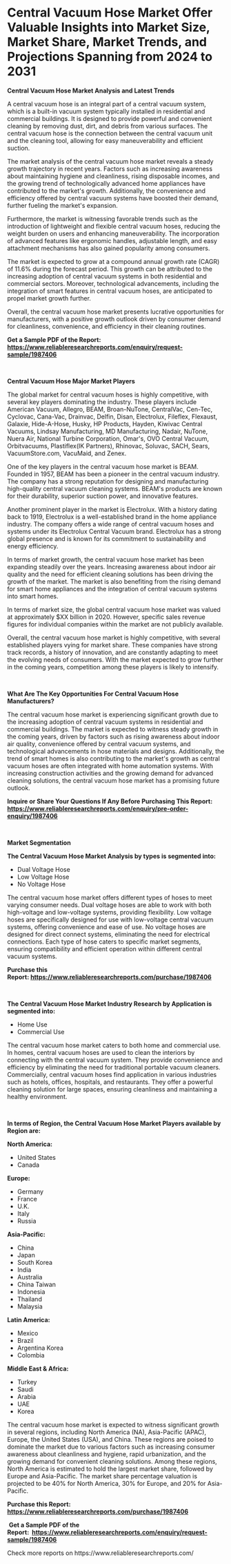 <p><h1>Central Vacuum Hose Market Offer Valuable Insights into Market Size, Market Share, Market Trends, and Projections Spanning from 2024 to 2031</h1></p><p><strong>Central Vacuum Hose Market Analysis and Latest Trends</strong></p>
<p><p>A central vacuum hose is an integral part of a central vacuum system, which is a built-in vacuum system typically installed in residential and commercial buildings. It is designed to provide powerful and convenient cleaning by removing dust, dirt, and debris from various surfaces. The central vacuum hose is the connection between the central vacuum unit and the cleaning tool, allowing for easy maneuverability and efficient suction.</p><p>The market analysis of the central vacuum hose market reveals a steady growth trajectory in recent years. Factors such as increasing awareness about maintaining hygiene and cleanliness, rising disposable incomes, and the growing trend of technologically advanced home appliances have contributed to the market's growth. Additionally, the convenience and efficiency offered by central vacuum systems have boosted their demand, further fueling the market's expansion.</p><p>Furthermore, the market is witnessing favorable trends such as the introduction of lightweight and flexible central vacuum hoses, reducing the weight burden on users and enhancing maneuverability. The incorporation of advanced features like ergonomic handles, adjustable length, and easy attachment mechanisms has also gained popularity among consumers. </p><p>The market is expected to grow at a compound annual growth rate (CAGR) of 11.6% during the forecast period. This growth can be attributed to the increasing adoption of central vacuum systems in both residential and commercial sectors. Moreover, technological advancements, including the integration of smart features in central vacuum hoses, are anticipated to propel market growth further.</p><p>Overall, the central vacuum hose market presents lucrative opportunities for manufacturers, with a positive growth outlook driven by consumer demand for cleanliness, convenience, and efficiency in their cleaning routines.</p></p>
<p><strong>Get a Sample PDF of the Report:&nbsp; <a href="https://www.reliableresearchreports.com/enquiry/request-sample/1987406">https://www.reliableresearchreports.com/enquiry/request-sample/1987406</a></strong></p>
<p>&nbsp;</p>
<p><strong>Central Vacuum Hose Major Market Players</strong></p>
<p><p>The global market for central vacuum hoses is highly competitive, with several key players dominating the industry. These players include American Vacuum, Allegro, BEAM, Broan-NuTone, CentralVac, Cen-Tec, Cyclovac, Cana-Vac, Drainvac, Delfin, Disan, Electrolux, Fileflex, Flexaust, Galaxie, Hide-A-Hose, Husky, HP Products, Hayden, Kiwivac Central Vacuums, Lindsay Manufacturing, MD Manufacturing, Nadair, NuTone, Nuera Air, National Turbine Corporation, Omar's, OVO Central Vacuum, Orbitvacuums, Plastiflex(IK Partners), Rhinovac, Soluvac, SACH, Sears, VacuumStore.com, VacuMaid, and Zenex.</p><p>One of the key players in the central vacuum hose market is BEAM. Founded in 1957, BEAM has been a pioneer in the central vacuum industry. The company has a strong reputation for designing and manufacturing high-quality central vacuum cleaning systems. BEAM's products are known for their durability, superior suction power, and innovative features.</p><p>Another prominent player in the market is Electrolux. With a history dating back to 1919, Electrolux is a well-established brand in the home appliance industry. The company offers a wide range of central vacuum hoses and systems under its Electrolux Central Vacuum brand. Electrolux has a strong global presence and is known for its commitment to sustainability and energy efficiency.</p><p>In terms of market growth, the central vacuum hose market has been expanding steadily over the years. Increasing awareness about indoor air quality and the need for efficient cleaning solutions has been driving the growth of the market. The market is also benefiting from the rising demand for smart home appliances and the integration of central vacuum systems into smart homes.</p><p>In terms of market size, the global central vacuum hose market was valued at approximately $XX billion in 2020. However, specific sales revenue figures for individual companies within the market are not publicly available.</p><p>Overall, the central vacuum hose market is highly competitive, with several established players vying for market share. These companies have strong track records, a history of innovation, and are constantly adapting to meet the evolving needs of consumers. With the market expected to grow further in the coming years, competition among these players is likely to intensify.</p></p>
<p>&nbsp;</p>
<p><strong>What Are The Key Opportunities For Central Vacuum Hose Manufacturers?</strong></p>
<p><p>The central vacuum hose market is experiencing significant growth due to the increasing adoption of central vacuum systems in residential and commercial buildings. The market is expected to witness steady growth in the coming years, driven by factors such as rising awareness about indoor air quality, convenience offered by central vacuum systems, and technological advancements in hose materials and designs. Additionally, the trend of smart homes is also contributing to the market's growth as central vacuum hoses are often integrated with home automation systems. With increasing construction activities and the growing demand for advanced cleaning solutions, the central vacuum hose market has a promising future outlook.</p></p>
<p><strong>Inquire or Share Your Questions If Any Before Purchasing This Report: <a href="https://www.reliableresearchreports.com/enquiry/pre-order-enquiry/1987406">https://www.reliableresearchreports.com/enquiry/pre-order-enquiry/1987406</a></strong></p>
<p>&nbsp;</p>
<p><strong>Market Segmentation</strong></p>
<p><strong>The Central Vacuum Hose Market Analysis by types is segmented into:</strong></p>
<p><ul><li>Dual Voltage Hose</li><li>Low Voltage Hose</li><li>No Voltage Hose</li></ul></p>
<p><p>The central vacuum hose market offers different types of hoses to meet varying consumer needs. Dual voltage hoses are able to work with both high-voltage and low-voltage systems, providing flexibility. Low voltage hoses are specifically designed for use with low-voltage central vacuum systems, offering convenience and ease of use. No voltage hoses are designed for direct connect systems, eliminating the need for electrical connections. Each type of hose caters to specific market segments, ensuring compatibility and efficient operation within different central vacuum systems.</p></p>
<p><strong>Purchase this Report:&nbsp;<a href="https://www.reliableresearchreports.com/purchase/1987406">https://www.reliableresearchreports.com/purchase/1987406</a></strong></p>
<p>&nbsp;</p>
<p><strong>The Central Vacuum Hose Market Industry Research by Application is segmented into:</strong></p>
<p><ul><li>Home Use</li><li>Commercial Use</li></ul></p>
<p><p>The central vacuum hose market caters to both home and commercial use. In homes, central vacuum hoses are used to clean the interiors by connecting with the central vacuum system. They provide convenience and efficiency by eliminating the need for traditional portable vacuum cleaners. Commercially, central vacuum hoses find application in various industries such as hotels, offices, hospitals, and restaurants. They offer a powerful cleaning solution for large spaces, ensuring cleanliness and maintaining a healthy environment.</p></p>
<p>&nbsp;</p>
<p><strong>In terms of Region, the Central Vacuum Hose Market Players available by Region are:</strong></p>
<p>
    <p> <strong> North America: </strong>
        <ul>
            <li>United States</li>
            <li>Canada</li>
        </ul>
        </p> 
    <p> <strong> Europe: </strong>
        <ul>
            <li>Germany</li>
            <li>France</li>
            <li>U.K.</li>
            <li>Italy</li>
            <li>Russia</li>
        </ul>
        </p> 
    <p> <strong> Asia-Pacific: </strong>
        <ul>
            <li>China</li>
            <li>Japan</li>
            <li>South Korea</li>
            <li>India</li>
            <li>Australia</li>
            <li>China Taiwan</li>
            <li>Indonesia</li>
            <li>Thailand</li>
            <li>Malaysia</li>
        </ul>
        </p> 
    <p> <strong> Latin America: </strong>
        <ul>
            <li>Mexico</li>
            <li>Brazil</li>
            <li>Argentina Korea</li>
            <li>Colombia</li>
        </ul>
        </p> 
    <p> <strong> Middle East & Africa: </strong>
        <ul>
            <li>Turkey</li>
            <li>Saudi</li>
            <li>Arabia</li>
            <li>UAE</li>
            <li>Korea</li>
        </ul>
    </p>
    </p>
<p><p>The central vacuum hose market is expected to witness significant growth in several regions, including North America (NA), Asia-Pacific (APAC), Europe, the United States (USA), and China. These regions are poised to dominate the market due to various factors such as increasing consumer awareness about cleanliness and hygiene, rapid urbanization, and the growing demand for convenient cleaning solutions. Among these regions, North America is estimated to hold the largest market share, followed by Europe and Asia-Pacific. The market share percentage valuation is projected to be 40% for North America, 30% for Europe, and 20% for Asia-Pacific.</p></p>
<p><strong>Purchase this Report: <a href="https://www.reliableresearchreports.com/purchase/1987406">https://www.reliableresearchreports.com/purchase/1987406</a></strong></p>
<p>&nbsp;<strong>Get a Sample PDF of the Report:&nbsp;&nbsp;<a href="https://www.reliableresearchreports.com/enquiry/request-sample/1987406">https://www.reliableresearchreports.com/enquiry/request-sample/1987406</a></strong></p>
<p><strong></strong></p>
<p>Check more reports on https://www.reliableresearchreports.com/</p>